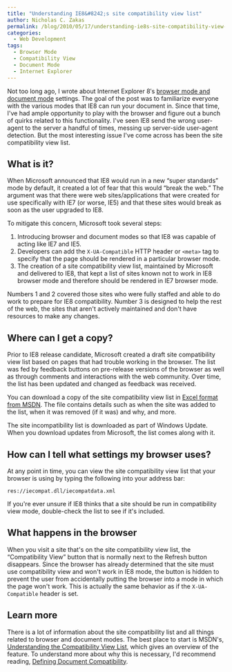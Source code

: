 ```yaml
---
title: "Understanding IE8&#8242;s site compatibility view list"
author: Nicholas C. Zakas
permalink: /blog/2010/05/17/understanding-ie8s-site-compatibility-view-list/
categories:
  - Web Development
tags:
  - Browser Mode
  - Compatibility View
  - Document Mode
  - Internet Explorer
---
```

Not too long ago, I wrote about Internet Explorer 8&#8242;s [browser mode and document mode][1] settings. The goal of the post was to familiarize everyone with the various modes that IE8 can run your document in. Since that time, I've had ample opportunity to play with the browser and figure out a bunch of quirks related to this functionality. I've seen IE8 send the wrong user-agent to the server a handful of times, messing up server-side user-agent detection. But the most interesting issue I've come across has been the site compatibility view list.

## What is it?

When Microsoft announced that IE8 would run in a new &#8220;super standards&#8221; mode by default, it created a lot of fear that this would &#8220;break the web.&#8221; The argument was that there were web sites/applications that were created for use specifically with IE7 (or worse, IE5) and that these sites would break as soon as the user upgraded to IE8.

To mitigate this concern, Microsoft took several steps:

  1. Introducing browser and document modes so that IE8 was capable of acting like IE7 and IE5.
  2. Developers can add the `X-UA-Compatible` HTTP header or `<meta>` tag to specify that the page should be rendered in a particular browser mode.
  3. The creation of a site compatibility view list, maintained by Microsoft and delivered to IE8, that kept a list of sites known not to work in IE8 browser mode and therefore should be rendered in IE7 browser mode.

Numbers 1 and 2 covered those sites who were fully staffed and able to do work to prepare for IE8 compatibility. Number 3 is designed to help the rest of the web, the sites that aren't actively maintained and don't have resources to make any changes.

## Where can I get a copy?

Prior to IE8 release candidate, Microsoft created a draft site compatibility view list based on pages that had trouble working in the browser. The list was fed by feedback buttons on pre-release versions of the browser as well as through comments and interactions with the web community. Over time, the list has been updated and changed as feedback was received.

You can download a copy of the site compatibility view list in [Excel format from MSDN][2]. The file contains details such as when the site was added to the list, when it was removed (if it was) and why, and more.

The site incompatibility list is downloaded as part of Windows Update. When you download updates from Microsoft, the list comes along with it.

## How can I tell what settings my browser uses?

At any point in time, you can view the site compatibility view list that your browser is using by typing the following into your address bar:

    res://iecompat.dll/iecompatdata.xml

If you're ever unsure if IE8 thinks that a site should be run in compatibility view mode, double-check the list to see if it's included.

## What happens in the browser

When you visit a site that's on the site compatibility view list, the &#8220;Compatibility View&#8221; button that is normally next to the Refresh button disappears. Since the browser has already determined that the site must use compatibility view and won't work in IE8 mode, the button is hidden to prevent the user from accidentally putting the browser into a mode in which the page won't work. This is actually the same behavior as if the `X-UA-Compatible` header is set.

## Learn more

There is a lot of information about the site compatibility list and all things related to browser and document modes. The best place to start is MSDN's, [Understanding the Compatibility View List][3], which gives an overview of the feature. To understand more about why this is necessary, I'd recommend reading, [Defining Document Compatibility][4].

 [1]: http://rds.yahoo.com/_ylt=A0oGkwOLQu9LmbEAAo5XNyoA;_ylu=X3oDMTEyYTloODYwBHNlYwNzcgRwb3MDMgRjb2xvA3NrMQR2dGlkA0g0NjVfNzc-/SIG=13c38n4p7/EXP=1274057739/**http%3a//www.nczonline.net/blog/2010/01/19/internet-explorer-8-document-and-browser-modes/
 [2]: http://www.microsoft.com/downloads/details.aspx?FamilyID=b885e621-91b7-432d-8175-a745b87d2588&displaylang=en
 [3]: http://msdn.microsoft.com/en-us/library/dd567845%28VS.85%29.aspx
 [4]: http://msdn.microsoft.com/en-us/library/cc288325%28VS.85%29.aspx
